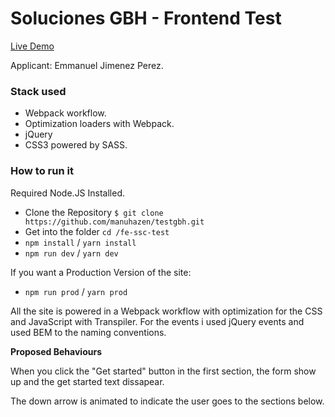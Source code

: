 Soluciones GBH - Frontend Test
==============================

[Live Demo](https://testgbhemmanuel.netlify.com)

Applicant: Emmanuel Jimenez Perez.

### Stack used

  - Webpack workflow.
  - Optimization loaders with Webpack.
  - jQuery
  - CSS3 powered by SASS.

### How to run it

Required Node.JS Installed.

  * Clone the Repository `$ git clone https://github.com/manuhazen/testgbh.git`
  * Get into the folder `cd /fe-ssc-test`
  * `npm install` / `yarn install`
  * `npm run dev` / `yarn dev`

If you want a Production Version of the site:

  * `npm run prod` / `yarn prod`


All the site is powered in a Webpack workflow with optimization for the CSS and JavaScript with Transpiler. For the events 
i used jQuery events and used BEM to the naming conventions. 

**Proposed Behaviours**

  When you click the "Get started" button in the first section, the form show up and the get started text dissapear.

  The down arrow is animated to indicate the user goes to the sections below.
